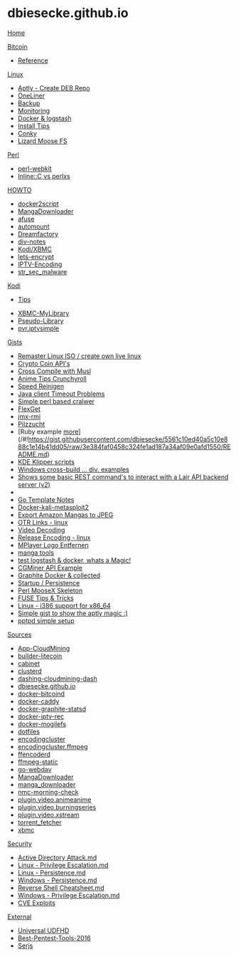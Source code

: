 # dbiesecke.github.io

[Home](index.md)

[Bitcoin]()

  * [Reference](coin/index.md)

[Linux]()

  * [Aptly - Create DEB Repo](/#!https://gist.githubusercontent.com/dbiesecke/5ecd3d5d2de50bcd30aa/raw/README.md)
  * [OneLiner](linux/oneliner.md)
  * [Backup](linux/backup.md)
  * [Monitoring](linux/monitoring.md)
  * [Docker & logstash](linux/docker_and_logstash.md)
  * [Install Tips](/#!https://gist.githubusercontent.com/dbiesecke/d83d9e0e9a6b259bb711/raw/1f0685ce26a90191c6cd02dc07a53de9307d91d8/README.md)
  * [Conky](/#!https://gist.github.com/dbiesecke/d83d9e0e9a6b259bb711/raw/1f0685ce26a90191c6cd02dc07a53de9307d91d8/README-conky.md)
  * [Lizard Moose FS](/#!https://gist.github.com/dbiesecke/d83d9e0e9a6b259bb711/raw/1f0685ce26a90191c6cd02dc07a53de9307d91d8/README-Cluster.md)

   
[Perl]()

  * [perl-webkit](my/src/perl-webkit.md)
  * [Inline::C vs perlxs](my/src/perl-perlxs-vs-inline.md)
  
  
[HOWTO]()

  * [docker2script](my/docker2script.md)
  * [MangaDownloader](my/src/manga-downloader.md)
  * [afuse](my/afuse.md)
  * [automount](my/automount.md)
  * [Dreamfactory](my/dreamfactory.md)
  * [div-notes](commands.md)
  * [Kodi/XBMC](my/kodi.md)
  * [lets-encrypt](my/my/lets-encrypt.md)
  * [IPTV-Encoding](https://dbiesecke.github.io/#!https://gist.githubusercontent.com/dbiesecke/efdd8e28d7e599a41241/raw/README.md)
  * [str_sec_malware](https://dbiesecke.github.io/#!https://github.com/jivoi/junk/blob/master/str_sec_malware/info.md)
  
[Kodi]()

   * [Tips](my/kodi.md)
<!--    * [Rom_Collection_Browser](my/kodi/romcollectionbrowser.md) -->
   * [XBMC-MyLibrary](my/kodi/xbmc.mylibrary-configs.md)
   * [Pseudo-Library](my/kodi/pseudo-library.md)
   * [pvr.iptvsimple](repo/pvr.iptvsimple/README.md)

[Gists]()

   * [Remaster Linux ISO / create own live linux](/#!https://gist.githubusercontent.com/dbiesecke/50df942ef1a5e010bd85c0ceaece4bd4/raw/199cfabec649b7234e11ac585fc6f8500da956a3/README.md)
   * [Crypto Coin API's](/#!https://gist.githubusercontent.com/dbiesecke/799815a88506e8fab4c250b393d4ef99/raw/4a8d696459c693ddc4c618a59166100f94379b08/README.md)
   * [Cross Compile with Musl](/#!https://gist.githubusercontent.com/dbiesecke/f662e06aedf07ef8d6332e47f3d8539e/raw/323a8e23719c73fb26b5c41836af5d1a909aa736/README.md)
   * [Anime Tips Crunchyroll](/#!https://gist.githubusercontent.com/dbiesecke/fe6b948b46125b680a6c2430e5be8ecd/raw/6c53db2906540b94d1650fbfe712d9560695d5aa/README.md)
   * [Speed Reinigen](/#!https://gist.githubusercontent.com/dbiesecke/29432d51b1a0d74d05d6d849752b0ea9/raw/0edf5b1ee8fbf6244371004dfb76361d4390a3c7/README.md)
   * [Java client Timeout Problems](/#!https://gist.githubusercontent.com/dbiesecke/36edfd6d8264fd79d76dc4ad9011583a/raw/0aaf0f67f27c353cb7ec861964da1bddfeafc26d/README.md)
   * [Simple perl based cralwer](/#!https://gist.githubusercontent.com/dbiesecke/15001022969c542176fe84468e402bc4/raw/74464e3c90db398d3d1298c6db2a185b70cee668/README.md)
   * [FlexGet ](/#!https://gist.githubusercontent.com/dbiesecke/6f56a989d16107ce81763ca693af5dc7/raw/898d8c036374409a5e460b4e27805a6eb1299230/README.md)
   * [jmx-rmi](/#!https://gist.githubusercontent.com/dbiesecke/8bdce1b48a636e47c08d07e32d2bef16/raw/0f9c89f28558347290054f1bd4b07754d553c454/README.md)
   * [Pilzzucht](/#!https://gist.githubusercontent.com/dbiesecke/3de0a9047de96cfb3b9f2b0297d64d13/raw/3240613839d85d10676f920fbe18abaed85eeea8/README.md)
   * [Ruby example [more](http://rubyfu.net/content/en/module_0x4__web_kung_fu/databases.html)](/#!https://gist.githubusercontent.com/dbiesecke/5561c10ed40a5c10e888c1e14b41dd05/raw/3e384faf0458c324fe1ad187a34af09e0afd1550/README.md)
   * [KDE Klipper scripts](/#!https://gist.githubusercontent.com/dbiesecke/b6181b5c4ee86bcd434ba0255211526e/raw/cf6773a4de1a8af326561c57f8e0883b12817605/README.md)
   * [Windows cross-build ... div. examples](/#!https://gist.githubusercontent.com/dbiesecke/03cb354759b69aa0cee9/raw/51948c1ea244b0cd3047835d8e7886dc8eaf2675/README.md)
   * [Shows some basic REST command's to interact with a Lair API backend server (v2)](/#!https://gist.githubusercontent.com/dbiesecke/165529deff83bf0e5bfa/raw/3596e8d699f0c2ba924afda6004ea810853f6f25/README.md)
   * [](/#!https://gist.githubusercontent.com/dbiesecke/bea419545c0d1ae3e3f3/raw/b12d1dbda32c1dc6db1cae2c3bff921407e11aaf/README.md)
   * [Go Template Notes](/#!https://gist.githubusercontent.com/dbiesecke/3d0b558087d47557b0ec/raw/e06eb1576ae2e58a072056567eaa3cea2e2f2569/README.md)
   * [Docker-kali-metasploit2](/#!https://gist.githubusercontent.com/dbiesecke/5e4d30c1bc8aa0086f3e/raw/fa17084585728179b069684f39f290a9fad34a34/README.md)
   * [Export Amazon Mangas to JPEG](/#!https://gist.githubusercontent.com/dbiesecke/161ef77cee5fd288e604/raw/efbc19c092c3f7fca3fa4a0318b458e2a2e61ee0/README.md)
   * [OTR Links - linux](/#!https://gist.githubusercontent.com/dbiesecke/03a81e12c1d8fd5ccfe8/raw/edac90146984ef407cfa920cf3217f8ff2b9d7e4/README.md)
   * [Video Decoding](/#!https://gist.githubusercontent.com/dbiesecke/aa3d57c9adcaca951e0b/raw/0ffa87de7904ac10716863be6f6d0c6df5338ab2/README.md)
   * [Release Encoding - linux](/#!https://gist.githubusercontent.com/dbiesecke/0865648f386699af4ed8/raw/59d1e250225a086fa013c7c62873410c188c143f/README.md)
   * [MPlayer Logo Entfernen](/#!https://gist.githubusercontent.com/dbiesecke/751eedff8d92132cfe14/raw/f30b30def58c4b7e2f34a09574bec672a5f6b7ab/README.md)
   * [manga tools](/#!https://gist.githubusercontent.com/dbiesecke/d8af4f395c58575ac0ae/raw/95c9c702e7a56d9911f754c846bb45c144bdeb1e/README.md)
   * [test logstash & docker, whats a Magic!](/#!https://gist.githubusercontent.com/dbiesecke/2c49b8c80f42186d78e5/raw/fd8e1d4195fd6c1991a310eef78aaa77172e34c8/README.md)
   * [CGMiner API Example](/#!https://gist.githubusercontent.com/dbiesecke/9c5032c467604d705c42/raw/d16b0df056a84a0740a5f2735d4e91104f9554b0/README.md)
   * [Graphite  Docker & collected](/#!https://gist.githubusercontent.com/dbiesecke/53c51e71efcb32ee6e8c/raw/f106a8c06c1cc44495c43f2f96faa699b612d7dc/README.md)
   * [Startup / Persistence](/#!https://gist.githubusercontent.com/dbiesecke/ba359f53f392d513cdea/raw/318e60b8c08228e41112134544e24476f7f71d3a/README.md)
   * [Perl MooseX Skeleton](/#!https://gist.githubusercontent.com/dbiesecke/90ae2f1e5a28463f2527/raw/b8e85a61a293fe4ddd468ea559737a3f7d67fa2f/README.md)
   * [FUSE Tips & Tricks](/#!https://gist.githubusercontent.com/dbiesecke/b00eff217ad00069933d/raw/6fc0eeaaa9732c3f0555cd658d14ff54f99af010/README.md)
   * [Linux - i386 support for x86_64](/#!https://gist.githubusercontent.com/dbiesecke/414aa7313588c583d63f/raw/c2a288bbbde56e7f6b3312105f4962fa7c4d6be9/README.md)
   * [Simple gist to show the aptly magic :)](/#!https://gist.githubusercontent.com/dbiesecke/5ecd3d5d2de50bcd30aa/raw/5ddc6e8cba286e7bf1ed308bfac313a2d48acc47/README.md)
   * [pptpd simple setup](/#!https://gist.githubusercontent.com/dbiesecke/eb10bbc7bc63d289d347/raw/fa894c15ca83c165fb920c4e2454176c641a578e/README.md)

[Sources]()

   * [App-CloudMining](https://github.com/dbiesecke/App-CloudMining.git)
   * [builder-litecoin](https://github.com/dbiesecke/builder-litecoin.git)
   * [cabinet](https://github.com/dbiesecke/cabinet.git)
   * [clusterd](https://github.com/dbiesecke/clusterd.git)
   * [dashing-cloudmining-dash](https://github.com/dbiesecke/dashing-cloudmining-dash.git)
   * [dbiesecke.github.io](https://github.com/dbiesecke/dbiesecke.github.io.git)
   * [docker-bitcoind](https://github.com/dbiesecke/docker-bitcoind.git)
   * [docker-caddy](https://github.com/dbiesecke/docker-caddy.git)
   * [docker-graphite-statsd](https://github.com/dbiesecke/docker-graphite-statsd.git)
   * [docker-iptv-rec](https://github.com/dbiesecke/docker-iptv-rec.git)
   * [docker-mogilefs](https://github.com/dbiesecke/docker-mogilefs.git)
   * [dotfiles](https://github.com/dbiesecke/dotfiles.git)
   * [encodingcluster](https://github.com/dbiesecke/encodingcluster.git)
   * [encodingcluster.ffmpeg](https://github.com/dbiesecke/encodingcluster.ffmpeg.git)
   * [ffencoderd](https://github.com/dbiesecke/ffencoderd.git)
   * [ffmpeg-static](https://github.com/dbiesecke/ffmpeg-static.git)
   * [go-webdav](https://github.com/dbiesecke/go-webdav.git)
   * [MangaDownloader](https://github.com/dbiesecke/MangaDownloader.git)
   * [manga_downloader](https://github.com/dbiesecke/manga_downloader.git)
   * [nmc-morning-check](https://github.com/dbiesecke/nmc-morning-check.git)
   * [plugin.video.animeanime](https://github.com/dbiesecke/plugin.video.animeanime.git)
   * [plugin.video.burningseries](https://github.com/dbiesecke/plugin.video.burningseries.git)
   * [plugin.video.xstream](https://github.com/dbiesecke/plugin.video.xstream.git)
   * [torrent_fetcher](https://github.com/dbiesecke/torrent_fetcher.git)
   * [xbmc](https://github.com/dbiesecke/xbmc.git)

[Security]()

   * [Active Directory Attack.md](https://raw.githubusercontent.com/swisskyrepo/PayloadsAllTheThings/master/Methodology%20and%20Resources/Active%20Directory%20Attack.md)
   * [Linux - Privilege Escalation.md](https://raw.githubusercontent.com/swisskyrepo/PayloadsAllTheThings/master/Methodology%20and%20Resources/Linux%20-%20Privilege%20Escalation.md)
   * [Linux - Persistence.md](https://github.com/swisskyrepo/PayloadsAllTheThings/raw/master/Methodology%20and%20Resources/Linux%20-%20Persistence.md)
   * [Windows - Persistence.md](https://github.com/swisskyrepo/PayloadsAllTheThings/blob/master/Methodology%20and%20Resources/Windows%20-%20Persistence.md)
   * [Reverse Shell Cheatsheet.md](https://github.com/swisskyrepo/PayloadsAllTheThings/raw/master/Methodology%20and%20Resources/Reverse%20Shell%20Cheatsheet.md)
   * [Windows - Privilege Escalation.md](https://github.com/swisskyrepo/PayloadsAllTheThings/blob/master/Methodology%20and%20Resources/Windows%20-%20Privilege%20Escalation.md)
   * [CVE Exploits](https://github.com/swisskyrepo/PayloadsAllTheThings/blob/master/CVE%20Exploits)



[External]()

   * [Universal UDFHD](/#!https://github.com/kimmobrunfeldt/howto-everything/blob/master/universal-disk.md)
   * [Best-Pentest-Tools-2016](http://pax0r.com/staff/tools2016/)
   * [Serjs](/serjs.html)
   
   
    


<!-- Code for collapse and expand -->
<script type="text/javascript"> 
$(document).ready(function() { 
$('div.view').hide(); 
$('div.slide').click(function() {
$(this).next('div.view').slideToggle('fast'); 
return false; 
}); 
}); 
</script>

